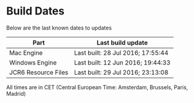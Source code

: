# Build Dates

Below are the last known dates to updates

Part | Last build update
-----|-----
Mac Engine | Last built: 28 Jul 2016; 17:55:44
Windows Engine | Last built: 12 Jun 2016; 19:44:33
JCR6 Resource Files | Last built: 29 Jul 2016; 23:13:08
All times are in CET (Central European Time: Amsterdam, Brussels, Paris, Madrid)



